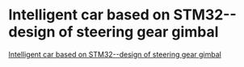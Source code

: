 # Intelligent car based on STM32--design of steering gear gimbal
[Intelligent car based on STM32--design of steering gear gimbal](https://aiwithcloud.com/2022/09/19/intelligent_car_based_on_stm32__design_of_steering_gear_gimbal/)
